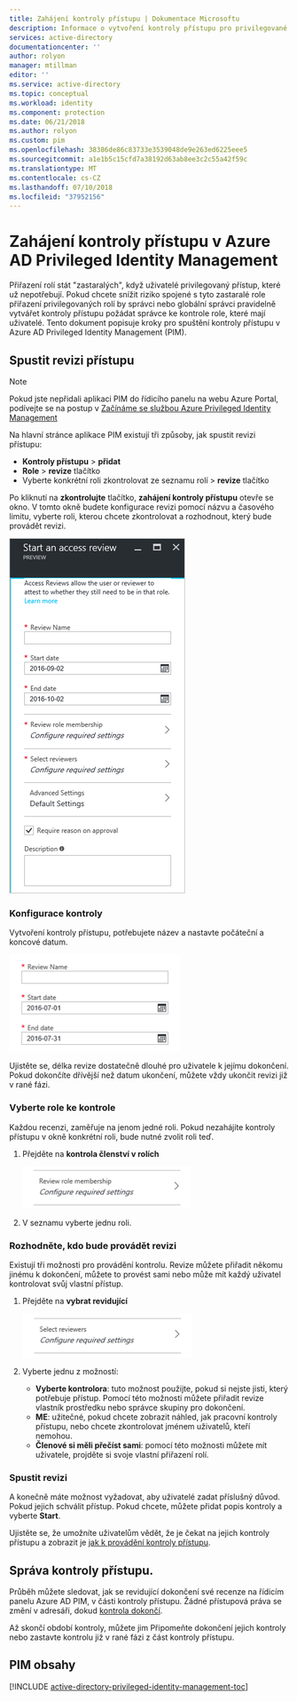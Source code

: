 ```yaml
---
title: Zahájení kontroly přístupu | Dokumentace Microsoftu
description: Informace o vytvoření kontroly přístupu pro privilegované identity s aplikací Azure Privileged Identity Management.
services: active-directory
documentationcenter: ''
author: rolyon
manager: mtillman
editor: ''
ms.service: active-directory
ms.topic: conceptual
ms.workload: identity
ms.component: protection
ms.date: 06/21/2018
ms.author: rolyon
ms.custom: pim
ms.openlocfilehash: 38386de86c83733e3539048de9e263ed6225eee5
ms.sourcegitcommit: a1e1b5c15cfd7a38192d63ab8ee3c2c55a42f59c
ms.translationtype: MT
ms.contentlocale: cs-CZ
ms.lasthandoff: 07/10/2018
ms.locfileid: "37952156"
---
```

# <a name="how-to-start-an-access-review-in-azure-ad-privileged-identity-management"></a>Zahájení kontroly přístupu v Azure AD Privileged Identity Management
Přiřazení rolí stát "zastaralých", když uživatelé privilegovaný přístup, které už nepotřebují. Pokud chcete snížit riziko spojené s tyto zastaralé role přiřazení privilegovaných rolí by správci nebo globální správci pravidelně vytvářet kontroly přístupu požádat správce ke kontrole role, které mají uživatelé. Tento dokument popisuje kroky pro spuštění kontroly přístupu v Azure AD Privileged Identity Management (PIM).

## <a name="start-an-access-review"></a>Spustit revizi přístupu
> [!NOTE]
> Pokud jste nepřidali aplikaci PIM do řídicího panelu na webu Azure Portal, podívejte se na postup v [Začínáme se službou Azure Privileged Identity Management](active-directory-privileged-identity-management-getting-started.md)
> 
> 

Na hlavní stránce aplikace PIM existují tři způsoby, jak spustit revizi přístupu:

* **Kontroly přístupu** > **přidat**
* **Role** > **revize** tlačítko
* Vyberte konkrétní roli zkontrolovat ze seznamu rolí > **revize** tlačítko

Po kliknutí na **zkontrolujte** tlačítko, **zahájení kontroly přístupu** otevře se okno. V tomto okně budete konfigurace revizi pomocí názvu a časového limitu, vyberte roli, kterou chcete zkontrolovat a rozhodnout, který bude provádět revizi.

![Zahájení kontroly přístupu – snímek obrazovky](./media/active-directory-privileged-identity-management-how-to-start-security-review/PIM_start_review.png)

### <a name="configure-the-review"></a>Konfigurace kontroly
Vytvoření kontroly přístupu, potřebujete název a nastavte počáteční a koncové datum.

![Konfigurace kontroly – snímek obrazovky](./media/active-directory-privileged-identity-management-how-to-start-security-review/PIM_review_configure.png)

Ujistěte se, délka revize dostatečně dlouhé pro uživatele k jejímu dokončení. Pokud dokončíte dřívější než datum ukončení, můžete vždy ukončit revizi již v rané fázi.

### <a name="choose-a-role-to-review"></a>Vyberte role ke kontrole
Každou recenzi, zaměřuje na jenom jedné roli. Pokud nezahájíte kontroly přístupu v okně konkrétní roli, bude nutné zvolit roli teď.

1. Přejděte na **kontrola členství v rolích**
   
    ![Kontrola členství v rolích – snímek obrazovky](./media/active-directory-privileged-identity-management-how-to-start-security-review/PIM_review_role.png)
2. V seznamu vyberte jednu roli.

### <a name="decide-who-will-perform-the-review"></a>Rozhodněte, kdo bude provádět revizi
Existují tři možnosti pro provádění kontrolu. Revize můžete přiřadit někomu jinému k dokončení, můžete to provést sami nebo může mít každý uživatel kontrolovat svůj vlastní přístup.

1. Přejděte na **vybrat revidující**
   
    ![Vybrat revidující – snímek obrazovky](./media/active-directory-privileged-identity-management-how-to-start-security-review/PIM_review_reviewers.png)
2. Vyberte jednu z možností:
   
   * **Vyberte kontrolora**: tuto možnost použijte, pokud si nejste jisti, který potřebuje přístup. Pomocí této možnosti můžete přiřadit revize vlastník prostředku nebo správce skupiny pro dokončení.
   * **ME**: užitečné, pokud chcete zobrazit náhled, jak pracovní kontroly přístupu, nebo chcete zkontrolovat jménem uživatelů, kteří nemohou.
   * **Členové si měli přečíst sami**: pomocí této možnosti můžete mít uživatele, projděte si svoje vlastní přiřazení rolí.

### <a name="start-the-review"></a>Spustit revizi
A konečně máte možnost vyžadovat, aby uživatelé zadat příslušný důvod. Pokud jejich schválit přístup. Pokud chcete, můžete přidat popis kontroly a vyberte **Start**.

Ujistěte se, že umožníte uživatelům vědět, že je čekat na jejich kontroly přístupu a zobrazit je [jak k provádění kontroly přístupu](active-directory-privileged-identity-management-how-to-perform-security-review.md).

## <a name="manage-the-access-review"></a>Správa kontroly přístupu.
Průběh můžete sledovat, jak se revidující dokončení své recenze na řídicím panelu Azure AD PIM, v části kontroly přístupu. Žádné přístupová práva se změní v adresáři, dokud [kontrola dokončí](active-directory-privileged-identity-management-how-to-complete-review.md).

Až skončí období kontroly, můžete jim Připomeňte dokončení jejich kontroly nebo zastavte kontrolu již v rané fázi z část kontroly přístupu.

<!--Every topic should have next steps and links to the next logical set of content to keep the customer engaged-->
## <a name="pim-table-of-contents"></a>PIM obsahy
[!INCLUDE [active-directory-privileged-identity-management-toc](../../includes/active-directory-privileged-identity-management-toc.md)]
